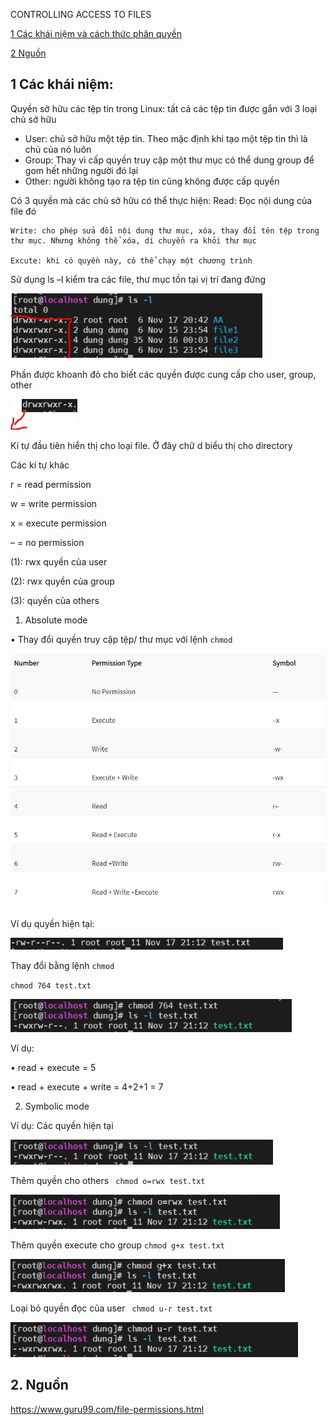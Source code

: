 CONTROLLING ACCESS TO FILES

[1 Các khái niệm và cách thức phân quyền ](#man)

[2 Nguồn](##2)  


## 1 Các khái niệm: 
Quyền sở hữu các tệp tin trong Linux: tất cả các tệp tin được gắn với 3 loại chủ sở hữu 

-	User: chủ sở hữu một tệp tin. Theo mặc định khi tạo một tệp tin thì là chủ của nó luôn
-	Group: Thay vì cấp quyền truy cập một thư mục có thể dung group để gom hết những người đó lại
-	Other: người không tạo ra tệp tin cũng không được cấp quyền 					

Có 3 quyền mà các chủ sở hữu có thể thực hiện: 
	Read: Đọc nội dung của file đó 

	Write: cho phép sửa đổi nội dung thư mục, xóa, thay đổi tên tệp trong thư mục. Nhưng không thể xóa, di chuyển ra khỏi thư mục 

	Excute: khi có quyền này, có thể chạy một chương trình 

Sử dụng ls –l kiểm tra các file, thư mục tồn tại vị trí đang đứng 
 
![ls-l](images/chuong7/ls-l.JPG) 

Phần được khoanh đỏ cho biết các quyền được cung cấp cho user, group, other 

![ls-l](images/chuong7/d.JPG) 
 
Kí tự đầu tiên hiển thị cho loại file. Ở đây chữ d biểu thị cho directory 

Các kí tự khác 

r = read permission

w = write permission


x = execute permission

– = no permission

 
(1): rwx quyền của user 

(2): rwx quyền của group 

(3): quyền của others


1.	Absolute mode

•	Thay đổi quyền truy cập tệp/ thư mục với lệnh `chmod`

![ls-l](images/chuong7/doiquyen.JPG) 
 






Ví dụ quyền hiện tại: 

 ![ls-l](images/chuong7/quyenhientai.JPG) 

Thay đổi bằng lệnh `chmod`

`chmod 764 test.txt`

 ![ls-l](images/chuong7/saukhisuaquyen.JPG) 

Ví dụ: 

•	read + execute = 5

•	read + execute + write = 4+2+1 = 7
 
2.	Symbolic mode

 
Ví dụ: 
Các quyền hiện tại 

  ![ls-l](images/chuong7/sm1.JPG)

Thêm quyền cho others 
` chmod o=rwx test.txt`
 
 ![ls-l](images/chuong7/sm2.JPG)

Thêm quyền execute cho group
`chmod g+x test.txt`
 
 ![ls-l](images/chuong7/sm3.JPG)

Loại bỏ quyền đọc của user 
` chmod u-r test.txt`
  
  ![ls-l](images/chuong7/sm4.JPG)

## 2. Nguồn <a name="man"></a>
<a name ='2'></a> 
https://www.guru99.com/file-permissions.html